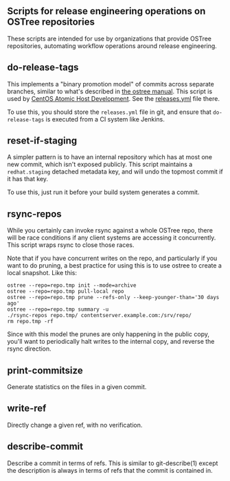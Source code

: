 Scripts for release engineering operations on OSTree repositories
-----------------------------------------------------------------

These scripts are intended for use by organizations that provide
OSTree repositories, automating workflow operations around
release engineering.

## do-release-tags

This implements a "binary promotion model" of commits across separate
branches, similar to what's described in [the ostree manual](https://ostree.readthedocs.io/en/latest/manual/repository-management/#promoting-content-along-ostree-branches-buildmaster-smoketested).
This script is used by [CentOS Atomic Host Development](https://wiki.centos.org/SpecialInterestGroup/Atomic/Devel).
See the [releases.yml](https://github.com/CentOS/sig-atomic-buildscripts/blob/master/releases.yml) file there.

To use this, you should store the `releases.yml` file in git, and ensure that
`do-release-tags` is executed from a CI system like Jenkins.

## reset-if-staging

A simpler pattern is to have an internal repository which has at
most one new commit, which isn't exposed publicly.  This script
maintains a `redhat.staging` detached metadata key, and will
undo the topmost commit if it has that key.

To use this, just run it before your build system generates a commit.

## rsync-repos

While you certainly can invoke rsync against a whole OSTree repo,
there will be race conditions if any client systems are accessing it
concurrently.  This script wraps rsync to close those races.

Note that if you have concurrent writes on the repo, and particularly
if you want to do pruning, a best practice for using this is to use ostree to
create a local snapshot.  Like this:

```
ostree --repo=repo.tmp init --mode=archive
ostree --repo=repo.tmp pull-local repo
ostree --repo=repo.tmp prune --refs-only --keep-younger-than='30 days ago'
ostree --repo=repo.tmp summary -u
./rsync-repos repo.tmp/ contentserver.example.com:/srv/repo/
rm repo.tmp -rf
```

Since with this model the prunes are only happening in the public copy,
you'll want to periodically halt writes to the internal copy, and
reverse the rsync direction.

## print-commitsize

Generate statistics on the files in a given commit.

## write-ref

Directly change a given ref, with no verification.

## describe-commit

Describe a commit in terms of refs. This is similar to git-describe(1)
except the description is always in terms of refs that the commit is
contained in.
